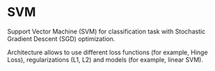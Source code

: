 SVM
===

Support Vector Machine (SVM) for classification task with Stochastic Gradient Descent (SGD) optimization.

Architecture allows to use different loss functions (for example, Hinge Loss), regularizations (L1, L2) and models (for example, linear SVM).

